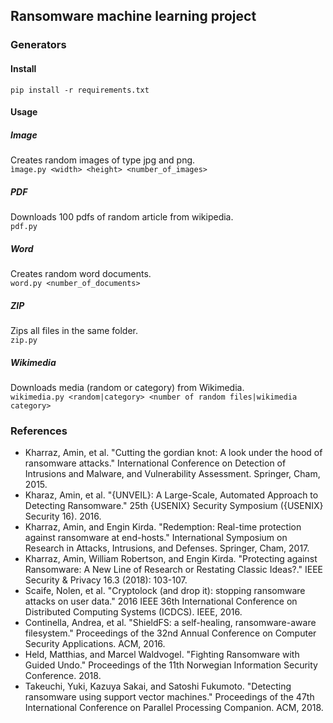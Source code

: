 ## Ransomware machine learning project

### Generators

#### Install

``pip install -r requirements.txt``

#### Usage

##### Image
Creates random images of type jpg and png.\
``ìmage.py <width> <height> <number_of_images>``
##### PDF
Downloads 100 pdfs of random article from wikipedia.\
``pdf.py``
##### Word
Creates random word documents.\
``word.py <number_of_documents>``
##### ZIP
Zips all files in the same folder.\
``zip.py``
##### Wikimedia
Downloads media (random or category) from Wikimedia.\
``wikimedia.py <random|category> <number of random files|wikimedia category>``

### References

* Kharraz, Amin, et al. "Cutting the gordian knot: A look under the hood of ransomware attacks." International Conference on Detection of Intrusions and Malware, and Vulnerability Assessment. Springer, Cham, 2015.
* Kharaz, Amin, et al. "{UNVEIL}: A Large-Scale, Automated Approach to Detecting Ransomware." 25th {USENIX} Security Symposium ({USENIX} Security 16). 2016.
* Kharraz, Amin, and Engin Kirda. "Redemption: Real-time protection against ransomware at end-hosts." International Symposium on Research in Attacks, Intrusions, and Defenses. Springer, Cham, 2017.
* Kharraz, Amin, William Robertson, and Engin Kirda. "Protecting against Ransomware: A New Line of Research or Restating Classic Ideas?." IEEE Security & Privacy 16.3 (2018): 103-107.
* Scaife, Nolen, et al. "Cryptolock (and drop it): stopping ransomware attacks on user data." 2016 IEEE 36th International Conference on Distributed Computing Systems (ICDCS). IEEE, 2016.
* Continella, Andrea, et al. "ShieldFS: a self-healing, ransomware-aware filesystem." Proceedings of the 32nd Annual Conference on Computer Security Applications. ACM, 2016.
* Held, Matthias, and Marcel Waldvogel. "Fighting Ransomware with Guided Undo." Proceedings of the 11th Norwegian Information Security Conference. 2018.
* Takeuchi, Yuki, Kazuya Sakai, and Satoshi Fukumoto. "Detecting ransomware using support vector machines." Proceedings of the 47th International Conference on Parallel Processing Companion. ACM, 2018.